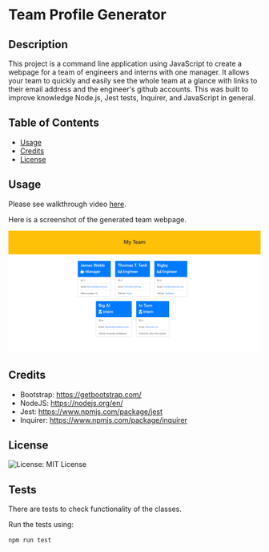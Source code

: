 # Team Profile Generator

## Description

This project is a command line application using JavaScript to create a webpage for a team of engineers and interns with one manager. It allows your team to quickly and easily see the whole team at a glance with links to their email address and the engineer's github accounts. This was built to improve knowledge Node.js, Jest tests, Inquirer, and JavaScript in general.

## Table of Contents

- [Usage](#usage)
- [Credits](#credits)
- [License](#license)

## Usage

Please see walkthrough video [here](https://drive.google.com/file/d/1qGUpqWge_fh-vdAJBNOwNJ33EPTHiqqI/view).

Here is a screenshot of the generated team webpage.

![Screenshot](./assets/Screenshot%202022-12-04%20195154.png)

## Credits

- Bootstrap: https://getbootstrap.com/
- NodeJS: https://nodejs.org/en/
- Jest: https://www.npmjs.com/package/jest
- Inquirer: https://www.npmjs.com/package/inquirer

## License

![License: MIT License](https://img.shields.io/badge/License-MIT-yellow.svg)

## Tests

There are tests to check functionality of the classes.

Run the tests using:

    npm run test